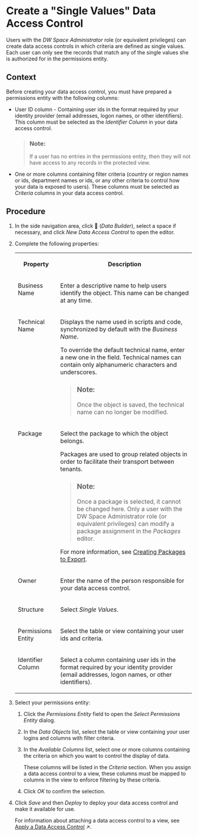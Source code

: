 <!-- loio5246328ec59045cb9c2aa693daee2557 -->

<link rel="stylesheet" type="text/css" href="../css/sap-icons.css"/>

# Create a "Single Values" Data Access Control

Users with the *DW Space Administrator* role \(or equivalent privileges\) can create data access controls in which criteria are defined as single values. Each user can only see the records that match any of the single values she is authorized for in the permissions entity.



## Context

Before creating your data access control, you must have prepared a permissions entity with the following columns:

-   User ID column - Containing user ids in the format required by your identity provider \(email addresses, logon names, or other identifiers\). This column must be selected as the *Identifier Column* in your data access control.

    > ### Note:  
    > If a user has no entries in the permissions entity, then they will not have access to any records in the protected view.

-   One or more columns containing filter criteria \(country or region names or ids, department names or ids, or any other criteria to control how your data is exposed to users\). These columns must be selected as *Criteria* columns in your data access control.



## Procedure

1.  In the side navigation area, click <span class="FPA-icons-V3"></span> \(*Data Builder*\), select a space if necessary, and click *New Data Access Control* to open the editor.

2.  Complete the following properties:


    <table>
    <tr>
    <th valign="top">

    Property
    
    </th>
    <th valign="top">

    Description
    
    </th>
    </tr>
    <tr>
    <td valign="top">
    
    Business Name
    
    </td>
    <td valign="top">
    
    Enter a descriptive name to help users identify the object. This name can be changed at any time.
    
    </td>
    </tr>
    <tr>
    <td valign="top">
    
    Technical Name
    
    </td>
    <td valign="top">
    
    Displays the name used in scripts and code, synchronized by default with the *Business Name*. 

    To override the default technical name, enter a new one in the field. Technical names can contain only alphanumeric characters and underscores.

    > ### Note:  
    > Once the object is saved, the technical name can no longer be modified.


    
    </td>
    </tr>
    <tr>
    <td valign="top">
    
    Package
    
    </td>
    <td valign="top">
    
    Select the package to which the object belongs. 

    Packages are used to group related objects in order to facilitate their transport between tenants.

    > ### Note:  
    > Once a package is selected, it cannot be changed here. Only a user with the DW Space Administrator role \(or equivalent privileges\) can modify a package assignment in the *Packages* editor.

    For more information, see [Creating Packages to Export](../Transporting-Content-Between-Tenants/creating-packages-to-export-24aba84.md).
    
    </td>
    </tr>
    <tr>
    <td valign="top">
    
    Owner
    
    </td>
    <td valign="top">
    
    Enter the name of the person responsible for your data access control.
    
    </td>
    </tr>
    <tr>
    <td valign="top">
    
    Structure
    
    </td>
    <td valign="top">
    
    Select *Single Values*.
    
    </td>
    </tr>
    <tr>
    <td valign="top">
    
    Permissions Entity
    
    </td>
    <td valign="top">
    
    Select the table or view containing your user ids and criteria.
    
    </td>
    </tr>
    <tr>
    <td valign="top">
    
    Identifier Column
    
    </td>
    <td valign="top">
    
    Select a column containing user ids in the format required by your identity provider \(email addresses, logon names, or other identifiers\).
    
    </td>
    </tr>
    </table>
    
3.  Select your permissions entity:

    1.  Click the *Permissions Entity* field to open the *Select Permissions Entity* dialog.

    2.  In the *Data Objects* list, select the table or view containing your user logins and columns with filter criteria.

    3.  In the *Available Columns* list, select one or more columns containing the criteria on which you want to control the display of data.

        These columns will be listed in the *Criteria* section. When you assign a data access control to a view, these columns must be mapped to columns in the view to enforce filtering by these criteria.

    4.  Click *OK* to confirm the selection.


4.  Click *Save* and then *Deploy* to deploy your data access control and make it available for use.

    For information about attaching a data access control to a view, see [Apply a Data Access Control](https://help.sap.com/viewer/24f836070a704022a40c15442163e5cf/DEV_CURRENT/en-US/8f79fc80d6134a89a03837a205d340cd.html "You can apply one or more data access controls to a view to control the data that users will see based on the specified criteria.") :arrow_upper_right:.


